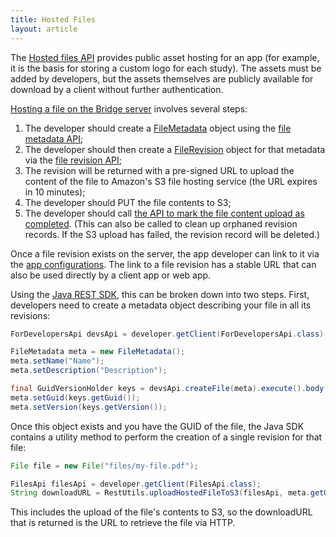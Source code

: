 ```yaml
---
title: Hosted Files
layout: article
---
```


The [Hosted files API](/swagger-ui/index.html#/Files) provides public asset hosting for an app (for example, it is the basis for storing a custom logo for each study). The assets must be added by developers, but the assets themselves are publicly available for download by a client without further authentication.

[Hosting a file on the Bridge server](/swagger-ui/index.html#/Files) involves several steps:

1. The developer should create a [FileMetadata](/model-browser.html#FileMetadata) object using the [file metadata API](/swagger-ui/index.html#/Files/createFile);
1. The developer should then create a [FileRevision](/model-browser.html#FileRevision) object for that metadata via the [file revision API](/swagger-ui/index.html#/Files/createFileRevision);
1. The revision will be returned with a pre-signed URL to upload the content of the file to Amazon's S3 file hosting service (the URL expires in 10 minutes);
1. The developer should PUT the file contents to S3;
1. The developer should call [the API to mark the file content upload as completed](/swagger-ui/index.html#/Files/finishFileRevision). (This can also be called to clean up orphaned revision records. If the S3 upload has failed, the revision record will be deleted.)

Once a file revision exists on the server, the app developer can link to it via the [app configurations](/articles/mobile/appconfigs.html). The link to a file revision has a stable URL that can also be used directly by a client app or web app.

Using the [Java REST SDK](/articles/java.html), this can be broken down into two steps. First, developers need to create a metadata object describing your file in all its revisions:

```java
ForDevelopersApi devsApi = developer.getClient(ForDevelopersApi.class);

FileMetadata meta = new FileMetadata();
meta.setName("Name");
meta.setDescription("Description");

final GuidVersionHolder keys = devsApi.createFile(meta).execute().body();
meta.setGuid(keys.getGuid());
meta.setVersion(keys.getVersion());
```

Once this object exists and you have the GUID of the file, the Java SDK contains a utility method to perform the creation of a single revision for that file:

```java
File file = new File("files/my-file.pdf");

FilesApi filesApi = developer.getClient(FilesApi.class);
String downloadURL = RestUtils.uploadHostedFileToS3(filesApi, meta.getGuid(), file);
```

This includes the upload of the file's contents to S3, so the downloadURL that is returned is the URL to retrieve the file via HTTP.

<div hidden>
TODO
## Hosted Files

Developers can upload [hosted files](/articles/mobile/hosted_files.html) to Bridge that can be referenced in your app config files. Once a file revision has been uploaded through the Bridge Study Manager, the app config JSON includes a "files" property that can include an array of [FileReference](/model-browser.html#FileReference) objects. These include an "href" property with an URL that can be used to download the file. 

Referencing key files (even other configuration files) in your app config file will allow you to issue updates or fixes to your installed app base, as long as your apps periodically retrieve and check the app config file. This will need to be balanced with the performance cost of downloading files, using the phone's network and your user's cellular data plan.
</div>